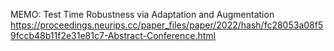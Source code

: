 MEMO: Test Time Robustness via Adaptation and Augmentation
https://proceedings.neurips.cc/paper_files/paper/2022/hash/fc28053a08f59fccb48b11f2e31e81c7-Abstract-Conference.html
